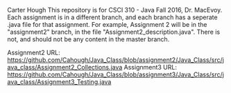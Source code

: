 Carter Hough
This repository is for CSCI 310 - Java Fall 2016, Dr. MacEvoy.
Each assignment is in a different branch, and each branch has a seperate .java file for that assignment.
For example, Assignment 2 will be in the "assignment2" branch, in the file "Assignment2_description.java".
There is not, and should not be any content in the master branch.

Assignment2 URL: https://github.com/Cahough/Java_Class/blob/assignment2/Java_Class/src/java_class/Assignment2_Collections.java
Assignment3 URL: https://github.com/Cahough/Java_Class/blob/assignment3/Java_Class/src/java_class/Assignment3_Testing.java
